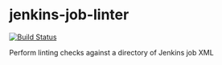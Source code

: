 # jenkins-job-linter

[![Build Status](https://travis-ci.org/OddBloke/jenkins-job-linter.svg?branch=master)](https://travis-ci.org/OddBloke/jenkins-job-linter)

Perform linting checks against a directory of Jenkins job XML
